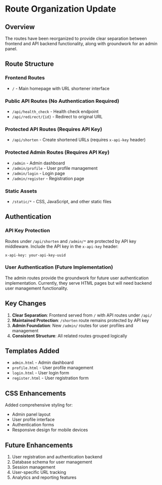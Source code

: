 # Route Organization Update

## Overview
The routes have been reorganized to provide clear separation between frontend and API backend functionality, along with groundwork for an admin panel.

## Route Structure

### Frontend Routes
- `/` - Main homepage with URL shortener interface

### Public API Routes (No Authentication Required)
- `/api/health_check` - Health check endpoint
- `/api/redirect/{id}` - Redirect to original URL

### Protected API Routes (Requires API Key)
- `/api/shorten` - Create shortened URLs (requires `x-api-key` header)

### Protected Admin Routes (Requires API Key)
- `/admin` - Admin dashboard
- `/admin/profile` - User profile management
- `/admin/login` - Login page
- `/admin/register` - Registration page

### Static Assets
- `/static/*` - CSS, JavaScript, and other static files

## Authentication

### API Key Protection
Routes under `/api/shorten` and `/admin/*` are protected by API key middleware. Include the API key in the `x-api-key` header:

```
x-api-key: your-api-key-uuid
```

### User Authentication (Future Implementation)
The admin routes provide the groundwork for future user authentication implementation. Currently, they serve HTML pages but will need backend user management functionality.

## Key Changes

1. **Clear Separation**: Frontend served from `/` with API routes under `/api/`
2. **Maintained Protection**: `/shorten` route remains protected by API key
3. **Admin Foundation**: New `/admin/` routes for user profiles and management
4. **Consistent Structure**: All related routes grouped logically

## Templates Added
- `admin.html` - Admin dashboard
- `profile.html` - User profile management
- `login.html` - User login form
- `register.html` - User registration form

## CSS Enhancements
Added comprehensive styling for:
- Admin panel layout
- User profile interface
- Authentication forms
- Responsive design for mobile devices

## Future Enhancements
1. User registration and authentication backend
2. Database schema for user management
3. Session management
4. User-specific URL tracking
5. Analytics and reporting features